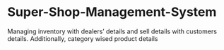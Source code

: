 # Super-Shop-Management-System
Managing inventory with dealers’ details and sell details with customers details. Additionally, category wised product details
